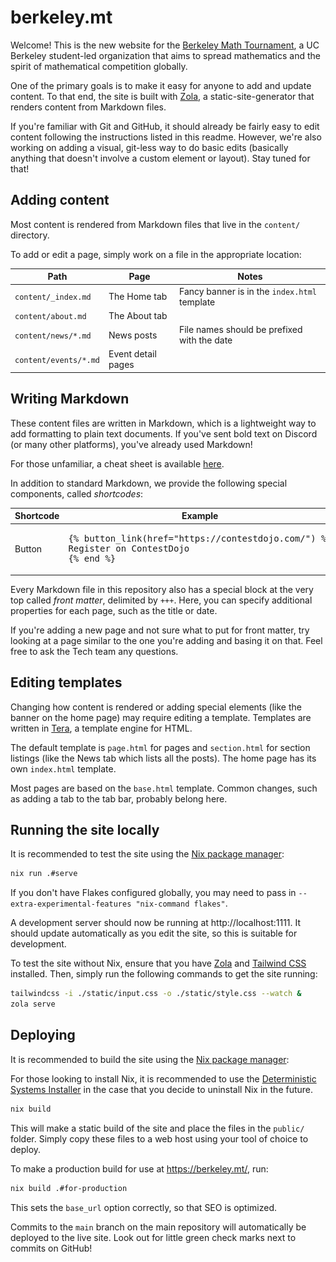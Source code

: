 # berkeley.mt

Welcome! This is the new website for the
[Berkeley Math Tournament](https://berkeley.mt/), a UC Berkeley student-led
organization that aims to spread mathematics and the spirit of mathematical
competition globally.

One of the primary goals is to make it easy for anyone to add and update
content. To that end, the site is built with [Zola](https://getzola.org/), a
static-site-generator that renders content from Markdown files.

If you're familiar with Git and GitHub, it should already be fairly easy to edit
content following the instructions listed in this readme. However, we're also
working on adding a visual, git-less way to do basic edits (basically anything
that doesn't involve a custom element or layout). Stay tuned for that!

## Adding content

Most content is rendered from Markdown files that live in the `content/`
directory.

To add or edit a page, simply work on a file in the appropriate location:

| Path                  | Page               | Notes                                        |
| --------------------- | ------------------ | -------------------------------------------- |
| `content/_index.md`   | The Home tab       | Fancy banner is in the `index.html` template |
| `content/about.md`    | The About tab      |                                              |
| `content/news/*.md`   | News posts         | File names should be prefixed with the date  |
| `content/events/*.md` | Event detail pages |                                              |

## Writing Markdown

These content files are written in Markdown, which is a lightweight way to add
formatting to plain text documents. If you've sent bold text on Discord (or many
other platforms), you've already used Markdown!

For those unfamiliar, a cheat sheet is available
[here](https://commonmark.org/help/).

In addition to standard Markdown, we provide the following special components,
called _shortcodes_:

<table>
  <thead>
    <th>Shortcode</th>
    <th>Example</th>
    <th>Rendered</th>
  </thead>
  <tbody>
    <td>Button</td>
    <td>
<pre>
{% button_link(href="https://contestdojo.com/") %}
Register on ContestDojo
{% end %}
</pre>
    </td>
    <td>
      <img src="button-example.png">
    </td>
  </tbody>
</table>

Every Markdown file in this repository also has a special block at the very top
called _front matter_, delimited by `+++`. Here, you can specify additional
properties for each page, such as the title or date.

If you're adding a new page and not sure what to put for front matter, try
looking at a page similar to the one you're adding and basing it on that. Feel
free to ask the Tech team any questions.

## Editing templates

Changing how content is rendered or adding special elements (like the banner on
the home page) may require editing a template. Templates are written in
[Tera](https://keats.github.io/tera/), a template engine for HTML.

The default template is `page.html` for pages and `section.html` for section
listings (like the News tab which lists all the posts). The home page has its
own `index.html` template.

Most pages are based on the `base.html` template. Common changes, such as adding
a tab to the tab bar, probably belong here.

## Running the site locally

It is recommended to test the site using the [Nix package manager]:

```bash
nix run .#serve
```

If you don't have Flakes configured globally, you may need to pass in
`--extra-experimental-features "nix-command flakes"`.

A development server should now be running at http://localhost:1111. It should
update automatically as you edit the site, so this is suitable for development.

To test the site without Nix, ensure that you have [Zola] and [Tailwind CSS]
installed. Then, simply run the following commands to get the site running:

```bash
tailwindcss -i ./static/input.css -o ./static/style.css --watch &
zola serve
```

## Deploying

It is recommended to build the site using the [Nix package manager]:

For those looking to install Nix, it is recommended to use the [Deterministic Systems Installer](https://determinate.systems/nix-installer/) in the case that you decide to uninstall Nix in the future.

```bash
nix build
```

This will make a static build of the site and place the files in the `public/`
folder. Simply copy these files to a web host using your tool of choice to
deploy.

To make a production build for use at https://berkeley.mt/, run:

```bash
nix build .#for-production
```

This sets the `base_url` option correctly, so that SEO is optimized.

Commits to the `main` branch on the main repository will automatically be
deployed to the live site. Look out for little green check marks next to commits
on GitHub!

[Nix package manager]: https://nixos.org/
[Zola]: https://getzola.org/
[Tailwind CSS]: https://tailwindcss.com/blog/standalone-cli
